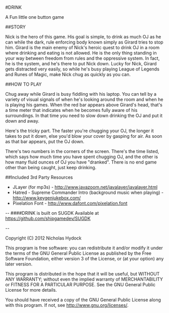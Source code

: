 #DRINK

A Fun little one button game

##STORY

Nick is the hero of this game.  His goal is simple, to drink as much OJ as he can while the dark, rule enforcing body known simply as Girard tries to stop him.
Girard is the main enemy of Nick's heroic quest to drink OJ in a room where drinking and eating is not allowed.  He is the only thing standing in your way between freedom from rules and the oppressive system.  In fact, he is the system, and he's there to put Nick down.
Lucky for Nick, Girard gets distracted very easily, so while he's busy playing League of Legends and Runes of Magic, make Nick chug as quickly as you can.

##HOW TO PLAY

Chug away while Girard is busy fiddling with his laptop.  You can tell by a variety of visual signals of when he's looking around the room and when he is playing his games.  When the red bar appears above Girard's head, that's a time meter that indicates when he becomes fully aware of his surroundings.  In that time you need to slow down drinking the OJ and put it down and away.

Here's the tricky part.  The faster you're chugging your OJ, the longer it takes to put it down, else you'd blow your cover by gasping for air.  As soon as that bar appears, put the OJ down.

There's two numbers in the corners of the screen.  There's the time listed, which says how much time you have spent chugging OJ, and the other is how many fluid ounces of OJ you have "dranked".  There is no end game other than being caught, just keep drinking.

##Included 3rd Party Resources

  * JLayer (for mp3s) - http://www.javazoom.net/javalayer/javalayer.html
  * Hatred - Supreme Commander Intro (background music when playing)  - http://www.keygenjukebox.com/
  * Pixelation Font - http://www.dafont.com/pixelation.font

--
####DRINK is built on SUGDK
Available at  https://github.com/shipgamedev/SUGDK

--

Copyright (C) 2012 Nicholas Hydock

This program is free software: you can redistribute it and/or modify it under the terms of the GNU General Public License as published by the Free Software Foundation, either version 3 of the License, or (at your option) any later version.

This program is distributed in the hope that it will be useful, but WITHOUT ANY WARRANTY; without even the implied warranty of MERCHANTABILITY or FITNESS FOR A PARTICULAR PURPOSE. See the GNU General Public License for more details.

You should have received a copy of the GNU General Public License along with this program. If not, see http://www.gnu.org/licenses/.